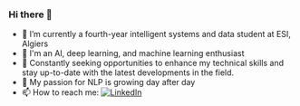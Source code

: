 ### Hi there 👋



- 🔭 I’m currently a fourth-year intelligent systems and data student at ESI, Algiers
- 🌱 I'm an AI, deep learning, and machine learning enthusiast
- 👯 Constantly seeking opportunities to enhance my technical skills and stay up-to-date with the latest developments in the field.
- 🤔 My passion for NLP is growing day after day
- 📫 How to reach me: [![LinkedIn](https://img.shields.io/badge/LinkedIn-Profile-blue)](https://www.linkedin.com/in/rania-rezkellah-155896212/)
